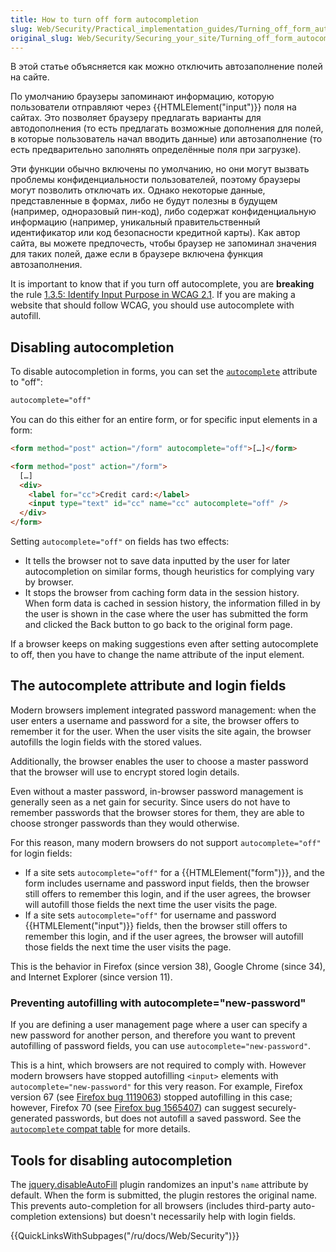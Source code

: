 ```yaml
---
title: How to turn off form autocompletion
slug: Web/Security/Practical_implementation_guides/Turning_off_form_autocompletion
original_slug: Web/Security/Securing_your_site/Turning_off_form_autocompletion
---
```


В этой статье объясняется как можно отключить автозаполнение полей на сайте.

По умолчанию браузеры запоминают информацию, которую пользователи отправляют через {{HTMLElement("input")}} поля на сайтах. Это позволяет браузеру предлагать варианты для автодополнения (то есть предлагать возможные дополнения для полей, в которые пользователь начал вводить данные) или автозаполнение (то есть предварительно заполнять определённые поля при загрузке).

Эти функции обычно включены по умолчанию, но они могут вызвать проблемы конфиденциальности пользователей, поэтому браузеры могут позволить отключать их. Однако некоторые данные, представленные в формах, либо не будут полезны в будущем (например, одноразовый пин-код), либо содержат конфиденциальную информацию (например, уникальный правительственный идентификатор или код безопасности кредитной карты). Как автор сайта, вы можете предпочесть, чтобы браузер не запоминал значения для таких полей, даже если в браузере включена функция автозаполнения.

It is important to know that if you turn off autocomplete, you are **breaking** the rule [1.3.5: Identify Input Purpose in WCAG 2.1](https://www.w3.org/WAI/WCAG21/Understanding/identify-input-purpose.html). If you are making a website that should follow WCAG, you should use autocomplete with autofill.

## Disabling autocompletion

To disable autocompletion in forms, you can set the [`autocomplete`](/ru/docs/Web/HTML/Attributes/autocomplete) attribute to "off":

```html
autocomplete="off"
```

You can do this either for an entire form, or for specific input elements in a form:

```html
<form method="post" action="/form" autocomplete="off">[…]</form>
```

```html
<form method="post" action="/form">
  […]
  <div>
    <label for="cc">Credit card:</label>
    <input type="text" id="cc" name="cc" autocomplete="off" />
  </div>
</form>
```

Setting `autocomplete="off"` on fields has two effects:

- It tells the browser not to save data inputted by the user for later autocompletion on similar forms, though heuristics for complying vary by browser.
- It stops the browser from caching form data in the session history. When form data is cached in session history, the information filled in by the user is shown in the case where the user has submitted the form and clicked the Back button to go back to the original form page.

If a browser keeps on making suggestions even after setting autocomplete to off, then you have to change the name attribute of the input element.

## The autocomplete attribute and login fields

Modern browsers implement integrated password management: when the user enters a username and password for a site, the browser offers to remember it for the user. When the user visits the site again, the browser autofills the login fields with the stored values.

Additionally, the browser enables the user to choose a master password that the browser will use to encrypt stored login details.

Even without a master password, in-browser password management is generally seen as a net gain for security. Since users do not have to remember passwords that the browser stores for them, they are able to choose stronger passwords than they would otherwise.

For this reason, many modern browsers do not support `autocomplete="off"` for login fields:

- If a site sets `autocomplete="off"` for a {{HTMLElement("form")}}, and the form includes username and password input fields, then the browser still offers to remember this login, and if the user agrees, the browser will autofill those fields the next time the user visits the page.
- If a site sets `autocomplete="off"` for username and password {{HTMLElement("input")}} fields, then the browser still offers to remember this login, and if the user agrees, the browser will autofill those fields the next time the user visits the page.

This is the behavior in Firefox (since version 38), Google Chrome (since 34), and Internet Explorer (since version 11).

### Preventing autofilling with autocomplete="new-password"

If you are defining a user management page where a user can specify a new password for another person, and therefore you want to prevent autofilling of password fields, you can use `autocomplete="new-password"`.

This is a hint, which browsers are not required to comply with. However modern browsers have stopped autofilling `<input>` elements with `autocomplete="new-password"` for this very reason. For example, Firefox version 67 (see [Firefox bug 1119063](https://bugzil.la/1119063)) stopped autofilling in this case; however, Firefox 70 (see [Firefox bug 1565407](https://bugzil.la/1565407)) can suggest securely-generated passwords, but does not autofill a saved password. See the [`autocomplete` compat table](/ru/docs/Web/HTML/Attributes/autocomplete#Browser_compatibility) for more details.

## Tools for disabling autocompletion

The [jquery.disableAutoFill](https://terrylinooo.github.io/jquery.disableAutoFill/) plugin randomizes an input's `name` attribute by default. When the form is submitted, the plugin restores the original name. This prevents auto-completion for all browsers (includes third-party auto-completion extensions) but doesn't necessarily help with login fields.

{{QuickLinksWithSubpages("/ru/docs/Web/Security")}}
